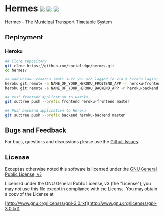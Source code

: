 # Hermes <img src="https://api.travis-ci.org/socialedge/hermes.svg?branch=develop"> <img src="https://www.versioneye.com/user/projects/57a9ca36c75d640045d205ec/badge.svg?style=flat"> <img src="https://img.shields.io/aur/license/yaourt.svg">
Hermes - The Municipal Transport Timetable System

## Deployment
### Heroku
```bash
## Clone repository
git clone https://github.com/socialedge/hermes.git
cd hermes/

## Add Heroku remotes (make sure you are logged in via $ heroku login)
heroku git:remote -a NAME_OF_YOUR_HEROKU_FRONTEND_APP -r heroku-frontend
heroku git:remote -a NAME_OF_YOUR_HEROKU_BACKEND_APP -r heroku-backend

## Push frontend application to Heroku
git subtree push --prefix frontend heroku-frontend master

## Push backend application to Heroku
git subtree push --prefix backend heroku-backend master
```

## Bugs and Feedback
For bugs, questions and discussions please use the [Github Issues](https://github.com/socialedge/hermes/issues).

## License
Except as otherwise noted this software is licensed under the [GNU General Public License, v3](http://www.gnu.org/licenses/gpl-3.0.txt)

Licensed under the GNU General Public License, v3 (the "License"); you may not use this file except in compliance with the License. You may obtain a copy of the License at

[http://www.gnu.org/licenses/gpl-3.0.txt](http://www.gnu.org/licenses/gpl-3.0.txt)
